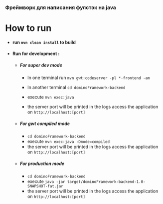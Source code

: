### Фреймворк для написания фулстэк на java

# How to run

- #### run `mvn clean install` to build

- #### Run for development :

  - ##### For super dev mode 
  
    - In one terminal run `mvn gwt:codeserver -pl *-frontend -am`
    
    - In another terminal `cd dominoFramework-backend`
    - execute `mvn exec:java`
    - the server port will be printed in the logs access the application on `http://localhost:[port]`

  - ##### For gwt compiled mode 
  
    - `cd dominoFramework-backend`
    - execute `mvn exec:java -Dmode=compiled`
    - the server port will be printed in the logs access the application on `http://localhost:[port]`

  - ##### For production mode 
  
    - `cd dominoFramework-backend`
    - execute `java -jar target/dominoFramework-backend-1.0-SNAPSHOT-fat.jar`
    - the server port will be printed in the logs access the application on `http://localhost:[port]`

